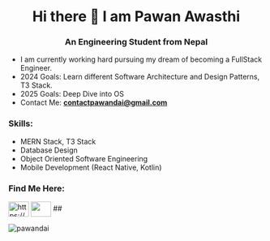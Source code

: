 <h1 align="center">Hi there 👋 I am Pawan Awasthi</h1>
<h3 align="center">An Engineering Student from Nepal</h3>

- I am currently working hard pursuing my dream of becoming a FullStack Engineer.
- 2024 Goals: Learn different Software Architecture and Design Patterns, T3 Stack.
- 2025 Goals: Deep Dive into OS
- Contact Me: **contactpawandai@gmail.com**

<h3>Skills:</h3>

- MERN Stack, T3 Stack
- Database Design
- Object Oriented Software Engineering
- Mobile Development (React Native, Kotlin)



<h3 align="left">Find Me Here:</h3>
<a href="https://www.linkedin.com/in/pawan-awasthi-5a1a6b244/" target="blank"><img align="center" src="https://raw.githubusercontent.com/rahuldkjain/github-profile-readme-generator/master/src/images/icons/Social/linked-in-alt.svg" alt="https://www.linkedin.com/in/pawan-awasthi-5a1a6b244/" height="30" width="40" /></a>
<a href="https://www.youtube.com/@pawandai" target="blank"><img align="center" src="https://raw.githubusercontent.com/rahuldkjain/github-profile-readme-generator/master/src/images/icons/Social/youtube.svg" alt="" height="30" width="40" /></a>
##
<p><img align="left" src="https://github-readme-stats.vercel.app/api/top-langs?username=pawandai&show_icons=true&locale=en&layout=compact" alt="pawandai" /></p>
